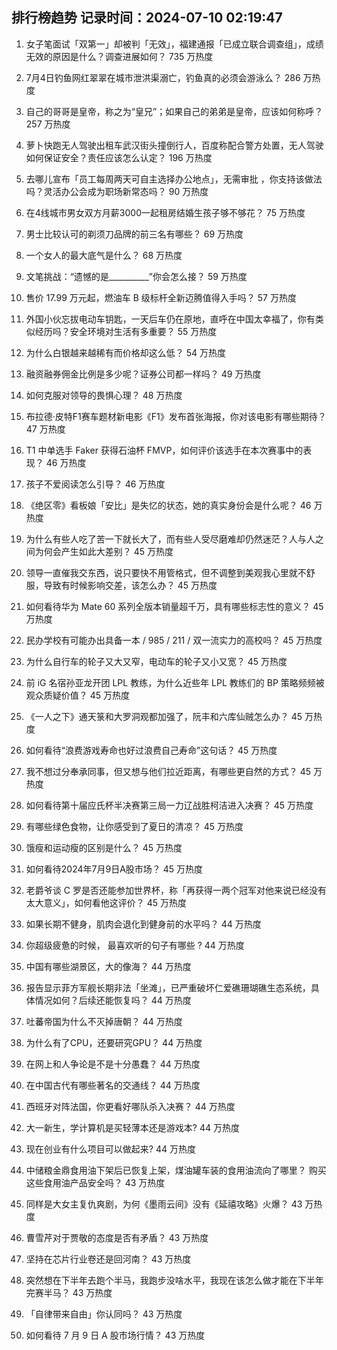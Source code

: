 
## 排行榜趋势 记录时间：2024-07-10 02:19:47
  
  1. 女子笔面试「双第一」却被判「无效」，福建通报「已成立联合调查组」，成绩无效的原因是什么？调查进展如何？ 735 万热度
    
  2. 7月4日钓鱼网红翠翠在城市泄洪渠溺亡，钓鱼真的必须会游泳么？ 286 万热度
    
  3. 自己的哥哥是皇帝，称之为“皇兄”；如果自己的弟弟是皇帝，应该如何称呼？ 257 万热度
    
  4. 萝卜快跑无人驾驶出租车武汉街头撞倒行人，百度称配合警方处置，无人驾驶如何保证安全？责任应该怎么认定？ 196 万热度
    
  5. 去哪儿宣布「员工每周两天可自主选择办公地点」，无需审批 ，你支持该做法吗？灵活办公会成为职场新常态吗？ 90 万热度
    
  6. 在4线城市男女双方月薪3000一起租房结婚生孩子够不够花？ 75 万热度
    
  7. 男士比较认可的剃须刀品牌的前三名有哪些？ 69 万热度
    
  8. 一个女人的最大底气是什么？ 68 万热度
    
  9. 文笔挑战：“遗憾的是__________”你会怎么接？ 59 万热度
    
  10. 售价 17.99 万元起，燃油车 B 级标杆全新迈腾值得入手吗？ 57 万热度
    
  11. 外国小伙忘拔电动车钥匙，一天后车仍在原地，直呼在中国太幸福了，你有类似经历吗？安全环境对生活有多重要？ 55 万热度
    
  12. 为什么白银越来越稀有而价格却这么低？ 54 万热度
    
  13. 融资融券佣金比例是多少呢？证券公司都一样吗？ 49 万热度
    
  14. 如何克服对领导的畏惧心理？ 48 万热度
    
  15. 布拉德·皮特F1赛车题材新电影《F1》发布首张海报，你对该电影有哪些期待？ 47 万热度
    
  16. T1 中单选手 Faker 获得石油杯 FMVP，如何评价该选手在本次赛事中的表现？ 46 万热度
    
  17. 孩子不爱阅读怎么引导？ 46 万热度
    
  18. 《绝区零》看板娘「安比」是失忆的状态，她的真实身份会是什么呢？ 46 万热度
    
  19. 为什么有些人吃了苦一下就长大了，而有些人受尽磨难却仍然迷茫？人与人之间为何会产生如此大差别？ 45 万热度
    
  20. 领导一直催我交东西，说只要快不用管格式，但不调整到美观我心里就不舒服，导致有时候影响交差，该怎么办？ 45 万热度
    
  21. 如何看待华为 Mate  60 系列全版本销量超千万，具有哪些标志性的意义？ 45 万热度
    
  22. 民办学校有可能办出具备一本 / 985 / 211 / 双一流实力的高校吗？ 45 万热度
    
  23. 为什么自行车的轮子又大又窄，电动车的轮子又小又宽？ 45 万热度
    
  24. 前 iG 名宿孙亚龙开团 LPL 教练，为什么近些年 LPL 教练们的 BP 策略频频被观众质疑价值？ 45 万热度
    
  25. 《一人之下》通天箓和大罗洞观都加强了，阮丰和六库仙贼怎么办？ 45 万热度
    
  26. 如何看待“浪费游戏寿命也好过浪费自己寿命”这句话？ 45 万热度
    
  27. 我不想过分奉承同事，但又想与他们拉近距离，有哪些更自然的方式？ 45 万热度
    
  28. 如何看待第十届应氏杯半决赛第三局一力辽战胜柯洁进入决赛？ 45 万热度
    
  29. 有哪些绿色食物，让你感受到了夏日的清凉？ 45 万热度
    
  30. 饿瘦和运动瘦的区别是什么？ 45 万热度
    
  31. 如何看待2024年7月9日A股市场？ 45 万热度
    
  32. 老爵爷谈 C 罗是否还能参加世界杯，称「再获得一两个冠军对他来说已经没有太大意义」，如何看他这评价？ 45 万热度
    
  33. 如果长期不健身，肌肉会退化到健身前的水平吗？ 44 万热度
    
  34. 你超级疲惫的时候， 最喜欢听的句子有哪些 ? 44 万热度
    
  35. 中国有哪些湖景区，大的像海？ 44 万热度
    
  36. 报告显示菲方军舰长期非法「坐滩」，已严重破坏仁爱礁珊瑚礁生态系统，具体情况如何？后续还能恢复吗？ 44 万热度
    
  37. 吐蕃帝国为什么不灭掉唐朝？ 44 万热度
    
  38. 为什么有了CPU，还要研究GPU？ 44 万热度
    
  39. 在网上和人争论是不是十分愚蠢？ 44 万热度
    
  40. 在中国古代有哪些著名的交通线？ 44 万热度
    
  41. 西班牙对阵法国，你更看好哪队杀入决赛？ 44 万热度
    
  42. 大一新生，学计算机是买轻薄本还是游戏本? 44 万热度
    
  43. 现在创业有什么项目可以做起来? 44 万热度
    
  44. 中储粮金鼎食用油下架后已恢复上架，煤油罐车装的食用油流向了哪里？ 购买这些食用油产品安全吗？ 43 万热度
    
  45. 同样是大女主复仇爽剧，为何《墨雨云间》没有《延禧攻略》火爆？ 43 万热度
    
  46. 曹雪芹对于贾敬的态度是否有矛盾？ 43 万热度
    
  47. 坚持在芯片行业卷还是回河南？ 43 万热度
    
  48. 突然想在下半年去跑个半马，我跑步没啥水平，我现在该怎么做才能在下半年完赛半马？ 43 万热度
    
  49. 「自律带来自由」你认同吗？ 43 万热度
    
  50. 如何看待 7 月 9 日 A 股市场行情？ 43 万热度
    